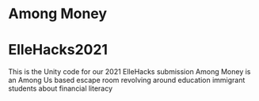 # Among Money
# ElleHacks2021
This is the Unity code for our 2021 ElleHacks submission
Among Money is an Among Us based escape room revolving around education immigrant students about financial literacy
